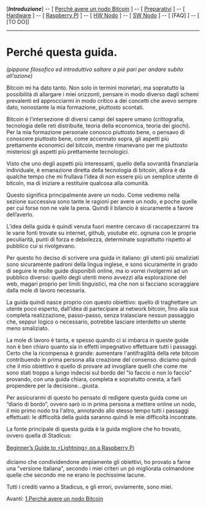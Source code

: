 [***Introduzione***] -- [ [Perchè avere un nodo Bitcoin](1.Perchè%20avere%20un%20nodo%20Bitcoin.md) ] -- [ [Preparativi](2.%20Preparativi.md) ]  -- [ [Hardware](3.%20Configurazione%20iniziale%20dell'Hardware.md) ] -- [ [Raspberry PI](4.%20ConfigurazioneInizialedell'HardwareRaspberryPI.md ) ] -- [ [HW Nodo](5.Assemblaggio%20Hardware%20del%20nodo.md) ] -- [ [SW Nodo](6.ConfigurazioneRaspberryPi.md) ] -- [ [FAQ] ] -- [ [TO DO]]

-------



# Perché questa guida.

*(pippone filosofico ed introduttivo saltare a piè pari per andare subito
all’azione)*

Bitcoin mi ha dato tanto. Non solo in termini monetari, ma sopratutto la possibilità di
allargare i miei orizzonti, pensare in modo diverso dagli schemi prevalenti ed
approcciarmi in modo critico a dei concetti che avevo sempre dato, nonostante la
mia formazione, piuttosto scontati.

Bitcoin è l’intersezione di diversi campi del sapere umano (crittografia,
tecnologia delle reti distribuite, teoria della economica, teoria dei giochi).
Per la mia formazione personale conosco piuttosto bene, o pensavo di conoscere
piuttosto bene, come accennato sopra, gli aspetti più prettamente economici del
bitcoin, mentre rimanevano per me piuttosto misteriosi gli aspetti più
prettamente tecnologici.

Visto che uno degli aspetti più interessanti, quello della sovranità finanziaria
individuale, è emanazione diretta della tecnologia di bitcoin, allora è da
qualche tempo che mi frullava l’idea di non essere più un semplice utente di
bitcoin, ma di iniziare a restituire qualcosa alla comunità.

Questo significa principalmente avere un nodo. Come vedremo nella sezione
successiva sono tante le ragioni per avere un nodo, e poche quelle per cui forse
non ne vale la pena. Quindi il bilancio è sicuramente a favore dell’averlo.

L’idea della guida è quindi venuta fuori mentre cercavo di raccapezzarmi tra le
varie fonti trovate su internet, github, youtube etc. ognuna con le proprie
peculiarità, punti di forza e debolezza, determinate soprattutto rispetto al
pubblico cui si rivolgevano.

Per questo ho deciso di scrivere una guida in italiano: gli utenti più
smaliziati sono sicuramente padroni della lingua inglese, e sono sicuramente in
grado di seguire le molte guide disponibili online, ma io vorrei rivolgermi ad
un pubblico diverso: quello degli utenti meno avvezzi alla esplorazione del web,
magari proprio per limiti linguistici, ma che non si facciano scoraggiare dalla
mole di lavoro necessaria.

La guida quindi nasce proprio con questo obiettivo: quello di traghettare un
utente poco esperto, dall’idea di partecipare al network bitcoin, fino alla sua
completa realizzazione, passo-passo, senza tralasciare nessun passaggio che,
seppur logico o necessario, potrebbe lasciare interdetto un utente meno smaliziato.

La mole di lavoro è tanta, e spesso quando ci si imbarca in queste guide non è ben chiaro quanto sia in effetti impegnativo effettuare tutti i passaggi. Certo che la ricompensa è grande: aumentare l'antifragilità della rete bitcoin contribuendo in prima persona alla creazione del consenso. diciamo quindi che il mio obiettivo è quello di provare ad invogliare quelli che come me sono stati troppo a lungo indecisi sul bordo del "lo faccio o non lo faccio" provando, con una guida chiara, completa e sopratutto onesta, a farli propendere per la decisione...giusta. 

Per assicurarmi di questo ho pensato di redigere questa guida come un “diario di bordo”, ovvero sarò io in prima persona a
mettere online un nodo, il mio primo nodo tra l'altro, annotando allo stesso tempo tutti i passaggi effettuati:
le difficoltà della guida saranno quindi le mie difficoltà incontrate.

La fonte principale di questa guida è la guida migliore che ho trovato, ovvero quella di Stadicus: 

[Beginner’s Guide to ️⚡Lightning️⚡ on a Raspberry Pi](https://github.com/Stadicus/guides/blob/master/raspibolt/README.md)

diciamo che condividendone ampiamente gli obiettivi, ho provato a farne una "versione italiana", secondo i miei criteri un pò migliorata colmandone quelle che secondo me ne erano le pochissime lacune. 

Tutti i crediti vanno a Stadicus, e gli errori, ovviamente, sono miei. 



Avanti: [1.Perchè avere un nodo Bitcoin](/1.Perchè%20avere%20un%20nodo%20Bitcoin.md
)
